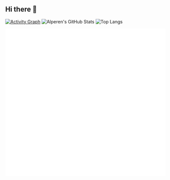 ## Hi there 👋

<!--
**AlperenSamurlu/AlperenSamurlu** is a ✨ _special_ ✨ repository because its `README.md` (this file) appears on your GitHub profile.

Here are some ideas to get you started:

- 🔭 I’m currently working on ...
- 🌱 I’m currently learning ...
- 👯 I’m looking to collaborate on ...
- 🤔 I’m looking for help with ...
- 💬 Ask me about ...
- 📫 How to reach me: ...
- 😄 Pronouns: ...
- ⚡ Fun fact: ...
-->


[![Activity Graph](https://github-readme-activity-graph.vercel.app/graph?username=AlperenSamurlu&theme=rogue)](https://github.com/ashutosh00710/github-readme-activity-graph)
![Alperen's GitHub Stats](https://github-readme-stats.vercel.app/api?username=AlperenSamurlu&show_icons=true&theme=tokyonight&hide_title=false&hide_border=true)
![Top Langs](https://github-readme-stats.vercel.app/api/top-langs/?username=AlperenSamurlu&layout=compact&theme=tokyonight&hide=Jupyter%20Notebook)

![Metrics](https://raw.githubusercontent.com/AlperenSamurlu/AlperenSamurlu/master/github-metrics.svg)
